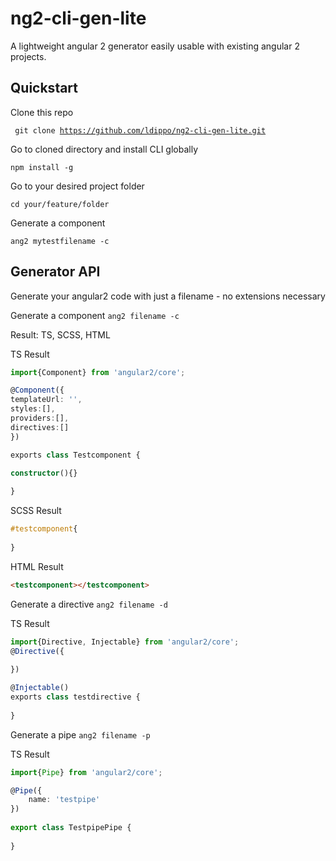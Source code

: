 # ng2-cli-gen-lite
A lightweight angular 2 generator easily usable with existing angular 2 projects.

## Quickstart
Clone this repo

<code> git clone https://github.com/ldippo/ng2-cli-gen-lite.git</code>

Go to cloned directory and install CLI globally

<code>npm install -g</code>

Go to your desired project folder

<code>cd your/feature/folder</code>

Generate a component

<code>ang2 mytestfilename -c</code>

## Generator API
Generate your angular2 code with just a filename - no extensions necessary

Generate a component
<code>ang2 filename -c</code>

Result: TS, SCSS, HTML

TS Result
```ts
import{Component} from 'angular2/core';            

@Component({
templateUrl: '',
styles:[],
providers:[],
directives:[]
})

exports class Testcomponent {

constructor(){}
    
}
```

SCSS Result
```scss
#testcomponent{
    
}
```

HTML Result
```html
<testcomponent></testcomponent>
```


Generate a directive
<code>ang2 filename -d</code>

TS Result
```ts
import{Directive, Injectable} from 'angular2/core';
@Directive({
    
})

@Injectable()
exports class testdirective {
    
}
```

Generate a pipe
<code>ang2 filename -p</code>

TS Result
```ts
import{Pipe} from 'angular2/core';

@Pipe({
    name: 'testpipe'
})
 
export class TestpipePipe {
    
}
```
